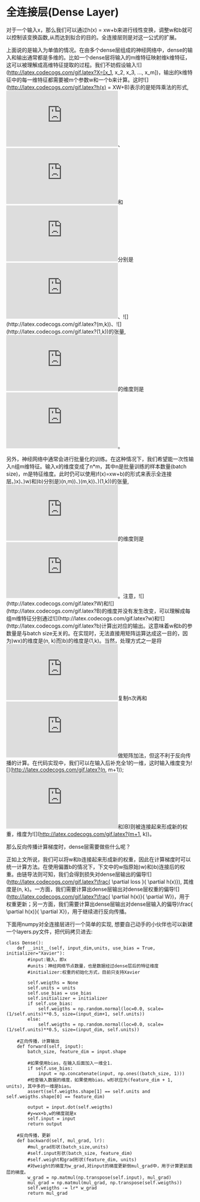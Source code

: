 # 全连接层(Dense Layer)
对于一个输入x，那么我们可以通过h(x) = xw+b来进行线性变换，调整w和b就可以控制该变换函数,从而达到拟合的目的。全连接层则是对这一公式的扩展。

上面说的是输入为单值的情况。在由多个dense层组成的神经网络中，dense的输入和输出通常都是多维的。比如一个dense层将输入的m维特征映射维k维特征，这可以被理解成高维特征提取的过程。我们不妨假设输入![](http://latex.codecogs.com/gif.latex?X=[x_1, x_2, x_3, ..., x_m])，输出的k维特征中的每一维特征都需要被m个参数w和一个b来计算。这时![](http://latex.codecogs.com/gif.latex?h(x) = XW+B)表示的是矩阵乘法的形式, ![](http://latex.codecogs.com/gif.latex?X)、![](http://latex.codecogs.com/gif.latex?W)和![](http://latex.codecogs.com/gif.latex?B)分别是![](http://latex.codecogs.com/gif.latex?(1,m))、![](http://latex.codecogs.com/gif.latex?(m,k))、![](http://latex.codecogs.com/gif.latex?(1,k))的张量, ![](http://latex.codecogs.com/gif.latex?h(x))的维度则是![](http://latex.codecogs.com/gif.latex?(1,k))。

另外，神经网络中通常会进行批量化的训练。在这种情况下，我们希望能一次性输入n组m维特征。输入x的维度变成了n*m，其中n是批量训练的样本数量(batch size)，m是特征维度。此时仍可以使用)f(x)=xw+b)的形式来表示全连接层。)x)、)w)和)b)分别是)(n,m))、)(m,k))、)(1,k))的张量, ![](http://latex.codecogs.com/gif.latex?h(x))的维度则是![](http://latex.codecogs.com/gif.latex?(n,k))。注意，![](http://latex.codecogs.com/gif.latex?W)和![](http://latex.codecogs.com/gif.latex?B)的维度并没有发生改变，可以理解成每组m维特征分别通过![](http://latex.codecogs.com/gif.latex?w)和![](http://latex.codecogs.com/gif.latex?b)计算出对应的输出。这意味着w和b的参数量是与batch size无关的。在实现时，无法直接用矩阵运算达成这一目的，因为)wx)的维度是(n, k)而)b)的维度是(1,k)。当然，处理方式之一是将![](http://latex.codecogs.com/gif.latex?B)复制n次再和![](http://latex.codecogs.com/gif.latex?WX)做矩阵加法，但这不利于反向传播的计算。在代码实现中，我们可以在输入后补充全1的一维，这时输入维度变为![](http://latex.codecogs.com/gif.latex?(n, m+1));![](http://latex.codecogs.com/gif.latex?W)和)B)则被连接起来形成新的权重，维度为![](http://latex.codecogs.com/gif.latex?(m+1, k))。

那么反向传播计算梯度时，dense层需要做些什么呢？

正如上文所说，我们可以将w和b连接起来形成新的权重，因此在计算梯度时可以统一计算方法。在使用偏置b的情况下，下文中的w指原始)w)和)b)连接后的权重。由链导法则可知，我们会得到损失对dense层输出的偏导![](http://latex.codecogs.com/gif.latex?\frac{ \partial loss }{ \partial h(x)}), 其维度是(n, k)。一方面，我们需要计算出dense层输出对dense层权重的偏导![](http://latex.codecogs.com/gif.latex?\frac{ \partial h(x)}{ \partial W})，用于权重更新；另一方面，我们需要计算出dense层输出对dense层输入的偏导)\frac{ \partial h(x)}{ \partial X})，用于继续进行反向传播。


下面用numpy对全连接层进行一个简单的实现, 想要自己动手的小伙伴也可以新建一个layers.py文件，把代码拷贝进去:

```
class Dense():
    def __init__(self, input_dim,units, use_bias = True, initializer="Xavier"):
        #input:输入，即x
        #units：神经网络节点数量，也是数据经过dense层后的特征维度
        #initializer:权重的初始化方式，目前只支持Xavier

        self.weigths = None
        self.units = units
        self.use_bias = use_bias
        self.initializer = initializer
        if self.use_bias:
            self.weigths = np.random.normal(loc=0.0, scale=(1/self.units)**0.5, size=(input_dim+1, self.units))
        else:
            self.weigths = np.random.normal(loc=0.0, scale=(1/self.units)**0.5, size=(input_dim, self.units))
    
    #正向传播，计算输出
    def forward(self, input):
        batch_size, feature_dim = input.shape

        #如果使用bias，在输入后面加入一维全1.
        if self.use_bias:
            input = np.concatenate(input, np.ones((batch_size, 1)))
        #检查输入数据的维度，如果使用bias，w形状应为(feature_dim + 1, units), 其中多的一维是bias。
        assert(self.weigths.shape[1] == self.units and self.weigths.shape[0] == feature_dim)

        output = input.dot(self.weigths)
        #y=wx+b,w的梯度就是x
        self.input = input
        return output
    
    #反向传播，更新
    def backward(self, mul_grad, lr):
        #mul_grad形状(batch_size,units)
        #self.input形状(batch_size, feature_dim)
        #self.weight和grad形状(feature_dim, units)
        #对weight的梯度为w_grad,对input的梯度更新倒mul_grad中，用于计算更前面层的梯度。
        w_grad = np.matmul(np.transpose(self.input), mul_grad)
        mul_grad = np.matmul(mul_grad, np.transpose(self.weigths))
        self.weigths -= lr* w_grad
        return mul_grad
```
